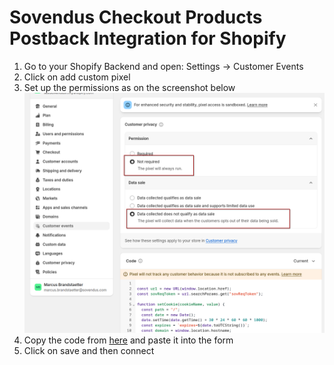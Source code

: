 # Sovendus Checkout Products Postback Integration for Shopify

1. Go to your Shopify Backend and open: Settings -> Customer Events
2. Click on add custom pixel
3. Set up the permissions as on the screenshot below
    ![Customer Event Settings](./customer_event_settings.png)
4. Copy the code from [here](https://raw.githubusercontent.com/Sovendus-GmbH/Sovendus-Checkout-Products-Postback-Integration-for-Shopify/main/shopify_checkout_products_postback.js) and paste it into the form
5. Click on save and then connect
